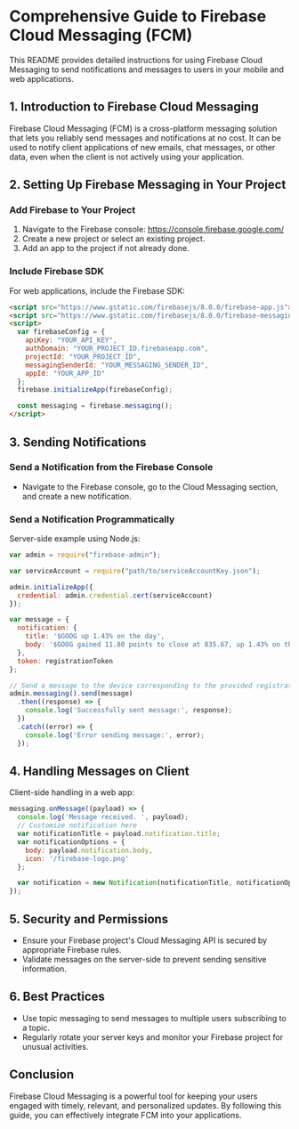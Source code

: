 # Comprehensive Guide to Firebase Cloud Messaging (FCM)

This README provides detailed instructions for using Firebase Cloud Messaging to send notifications and messages to users in your mobile and web applications.

## 1. Introduction to Firebase Cloud Messaging

Firebase Cloud Messaging (FCM) is a cross-platform messaging solution that lets you reliably send messages and notifications at no cost. It can be used to notify client applications of new emails, chat messages, or other data, even when the client is not actively using your application.

## 2. Setting Up Firebase Messaging in Your Project

### Add Firebase to Your Project

1. Navigate to the Firebase console: https://console.firebase.google.com/
2. Create a new project or select an existing project.
3. Add an app to the project if not already done.

### Include Firebase SDK

For web applications, include the Firebase SDK:

```html
<script src="https://www.gstatic.com/firebasejs/8.0.0/firebase-app.js"></script>
<script src="https://www.gstatic.com/firebasejs/8.0.0/firebase-messaging.js"></script>
<script>
  var firebaseConfig = {
    apiKey: "YOUR_API_KEY",
    authDomain: "YOUR_PROJECT_ID.firebaseapp.com",
    projectId: "YOUR_PROJECT_ID",
    messagingSenderId: "YOUR_MESSAGING_SENDER_ID",
    appId: "YOUR_APP_ID"
  };
  firebase.initializeApp(firebaseConfig);

  const messaging = firebase.messaging();
</script>
```

## 3. Sending Notifications

### Send a Notification from the Firebase Console

- Navigate to the Firebase console, go to the Cloud Messaging section, and create a new notification.

### Send a Notification Programmatically

Server-side example using Node.js:

```javascript
var admin = require("firebase-admin");

var serviceAccount = require("path/to/serviceAccountKey.json");

admin.initializeApp({
  credential: admin.credential.cert(serviceAccount)
});

var message = {
  notification: {
    title: '$GOOG up 1.43% on the day',
    body: '$GOOG gained 11.80 points to close at 835.67, up 1.43% on the day.'
  },
  token: registrationToken
};

// Send a message to the device corresponding to the provided registration token.
admin.messaging().send(message)
  .then((response) => {
    console.log('Successfully sent message:', response);
  })
  .catch((error) => {
    console.log('Error sending message:', error);
  });
```

## 4. Handling Messages on Client

Client-side handling in a web app:

```javascript
messaging.onMessage((payload) => {
  console.log('Message received. ', payload);
  // Customize notification here
  var notificationTitle = payload.notification.title;
  var notificationOptions = {
    body: payload.notification.body,
    icon: '/firebase-logo.png'
  };

  var notification = new Notification(notificationTitle, notificationOptions);
});
```

## 5. Security and Permissions

- Ensure your Firebase project's Cloud Messaging API is secured by appropriate Firebase rules.
- Validate messages on the server-side to prevent sending sensitive information.

## 6. Best Practices

- Use topic messaging to send messages to multiple users subscribing to a topic.
- Regularly rotate your server keys and monitor your Firebase project for unusual activities.

## Conclusion

Firebase Cloud Messaging is a powerful tool for keeping your users engaged with timely, relevant, and personalized updates. By following this guide, you can effectively integrate FCM into your applications.
